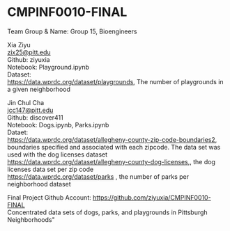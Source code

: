 # CMPINF0010-FINAL

Team Group & Name: Group 15, Bioengineers<br>

Xia Ziyu<br>
zix25@pitt.edu<br>
Github: ziyuxia<br>
Notebook: Playground.ipynb<br>
Dataset:<br>
 https://data.wprdc.org/dataset/playgrounds, The number of playgrounds in a given neighborhood<br>



Jin Chul Cha<br>
jcc147@pitt.edu<br>
Github: discover411<br>
Notebook: Dogs.ipynb, Parks.ipynb<br>
Dataet: <br>
https://data.wprdc.org/dataset/allegheny-county-zip-code-boundaries2, boundaries specified and associated with each zipcode. The data set was used with the dog licenses dataset<br>
 https://data.wprdc.org/dataset/allegheny-county-dog-licenses,, the dog licenses data set per zip code<br>
 https://data.wprdc.org/dataset/parks , the number of parks per neighborhood dataset <br>



Final Project Github Account: https://github.com/ziyuxia/CMPINF0010-FINAL<br>
Concentrated data sets of  dogs, parks, and playgrounds in Pittsburgh Neighborhoods" <br>




